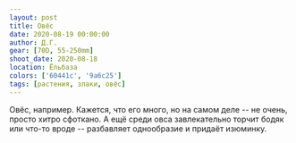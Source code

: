 ```yaml
---
layout: post
title: Овёс
date: 2020-08-19 00:00:00
author: Д.Г.
gear: [70D, 55-250mm]
shoot_date: 2020-08-18
location: Ёльбаза
colors: ['60441c', '9a6c25']
tags: [растения, злаки, овёс]
---
```

Овёс, например. Кажется, что его много, но на самом деле -- не очень, просто хитро сфоткано. А ещё среди овса завлекательно торчит бодяк или что-то вроде -- разбавляет однообразие и придаёт изюминку.